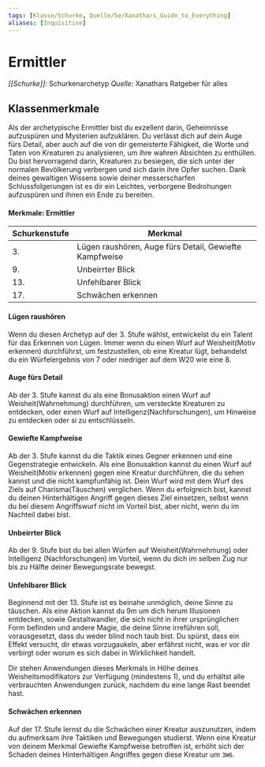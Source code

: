 ```yaml
---
tags: [Klasse/Schurke, Quelle/5e/Xanathars_Guide_to_Everything]
aliases: [Inquisitive]
---
```

# Ermittler
_[[Schurke]]_: Schurkenarchetyp
_Quelle:_ Xanathars Ratgeber für alles

## Klassenmerkmale
Als der archetypische Ermittler bist du exzellent darin, Geheimnisse aufzuspüren und Mysterien aufzuklären. Du verlässt dich auf dein Auge fürs Detail, aber auch auf die von dir gemeisterte Fähigkeit, die Worte und Taten von Kreaturen zu analysieren, um ihre wahren Absichten zu enthüllen. Du bist hervorragend darin, Kreaturen zu besiegen, die sich unter der normalen Bevölkerung verbergen und sich darin ihre Opfer suchen. Dank deines gewaltigen Wissens sowie deiner messerscharfen Schlussfolgerungen ist es dir ein Leichtes, verborgene Bedrohungen aufzuspüren und ihnen ein Ende zu bereiten.

#### Merkmale: Ermittler
| Schurkenstufe | Merkmal |
| --- | --- |
| 3. | Lügen raushören, Auge fürs Detail, Gewiefte Kampfweise |
| 9. | Unbeirrter Blick |
| 13. | Unfehlbarer Blick |
| 17. | Schwächen erkennen |

#### Lügen raushören
Wenn du diesen Archetyp auf der 3. Stufe wählst, entwickelst du ein Talent für das Erkennen von Lügen. Immer wenn du einen Wurf auf Weisheit(Motiv erkennen) durchführst, um festzustellen, ob eine Kreatur lügt, behandelst du ein Würfelergebnis von 7 oder niedriger auf dem W20 wie eine 8.

#### Auge fürs Detail
Ab der 3. Stufe kannst du als eine Bonusaktion einen Wurf auf Weisheit(Wahrnehmung) durchführen, um versteckte Kreaturen zu entdecken, oder einen Wurf auf Intelligenz(Nachforschungen), um Hinweise zu entdecken oder si zu entschlüsseln.

#### Gewiefte Kampfweise
Ab der 3. Stufe kannst du die Taktik eines Gegner erkennen und eine Gegenstrategie entwickeln. Als eine Bonusaktion kannst du einen Wurf auf Weisheit(Motiv erkennen) gegen eine Kreatur durchführen, die du sehen kannst und die nicht kampfunfähig ist. Dein Wurf wird mit dem Wurf des Ziels auf Charisma(Täuschen) verglichen. Wenn du erfolgreich bist, kannst du deinen Hinterhältigen Angriff gegen dieses Ziel einsetzen, selbst wenn du bei diesem Angriffswurf nicht im Vorteil bist, aber nicht, wenn du im Nachteil dabei bist.

#### Unbeirrter Blick
Ab der 9. Stufe bist du bei allen Würfen auf Weisheit(Wahrnehmung) oder Intelligenz (Nachforschungen) im Vorteil, wenn du dich im selben Zug nur bis zu Hälfte deiner Bewegungsrate bewegst.

#### Unfehlbarer Blick
Beginnend mit der 13. Stufe ist es beinahe unmöglich, deine Sinne zu täuschen. Als eine Aktion kannst du 9m um dich herum Illusionen entdecken, sowie Gestaltwandler, die sich nicht in ihrer ursprünglichen Form befinden und andere Magie, die deine Sinne irreführen soll, vorausgesetzt, dass du weder blind noch taub bist. Du spürst, dass ein Effekt versucht, dir etwas vorzugaukeln, aber erfährst nicht, was er vor dir verbirgt oder worum es sich dabei in Wirklichkeit handelt.

Dir stehen Anwendungen dieses Merkmals in Höhe deines Weisheitsmodifikators zur Verfügung (mindestens 1), und du erhältst alle verbrauchten Anwendungen zurück, nachdem du eine lange Rast beendet hast.

#### Schwächen erkennen
Auf der 17. Stufe lernst du die Schwächen einer Kreatur auszunutzen, indem du aufmerksam ihre Taktiken und Bewegungen studierst. Wenn eine Kreatur von deinem Merkmal Gewiefte Kampfweise betroffen ist, erhöht sich der Schaden deines Hinterhältigen Angriffes gegen diese Kreatur um `3W6`.
